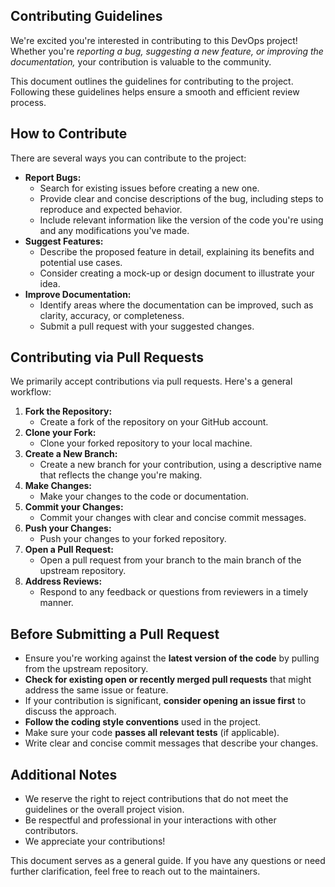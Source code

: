 ## Contributing Guidelines

We're excited you're interested in contributing to this DevOps project! Whether you're _reporting a bug, suggesting a new feature, or improving the documentation,_ your contribution is valuable to the community.

This document outlines the guidelines for contributing to the project. Following these guidelines helps ensure a smooth and efficient review process.

## How to Contribute

There are several ways you can contribute to the project:

* **Report Bugs:**
    * Search for existing issues before creating a new one. 
    * Provide clear and concise descriptions of the bug, including steps to reproduce and expected behavior. 
    * Include relevant information like the version of the code you're using and any modifications you've made.
* **Suggest Features:**
    * Describe the proposed feature in detail, explaining its benefits and potential use cases.
    * Consider creating a mock-up or design document to illustrate your idea.
* **Improve Documentation:**
    * Identify areas where the documentation can be improved, such as clarity, accuracy, or completeness.
    * Submit a pull request with your suggested changes.

## Contributing via Pull Requests

We primarily accept contributions via pull requests. Here's a general workflow:

1. **Fork the Repository:**
    * Create a fork of the repository on your GitHub account.
2. **Clone your Fork:** 
    * Clone your forked repository to your local machine. 
3. **Create a New Branch:**
    * Create a new branch for your contribution, using a descriptive name that reflects the change you're making.
4. **Make Changes:** 
    * Make your changes to the code or documentation.
5. **Commit your Changes:**
    * Commit your changes with clear and concise commit messages.
6. **Push your Changes:**
    * Push your changes to your forked repository.
7. **Open a Pull Request:**
    * Open a pull request from your branch to the main branch of the upstream repository. 
8. **Address Reviews:**
    * Respond to any feedback or questions from reviewers in a timely manner.

## Before Submitting a Pull Request

* Ensure you're working against the **latest version of the code** by pulling from the upstream repository. 
* **Check for existing open or recently merged pull requests** that might address the same issue or feature.
* If your contribution is significant, **consider opening an issue first** to discuss the approach.
* **Follow the coding style conventions** used in the project. 
* Make sure your code **passes all relevant tests** (if applicable).
* Write clear and concise commit messages that describe your changes.

## Additional Notes

* We reserve the right to reject contributions that do not meet the guidelines or the overall project vision.
* Be respectful and professional in your interactions with other contributors.
* We appreciate your contributions!

This document serves as a general guide. If you have any questions or need further clarification, feel free to reach out to the maintainers.
